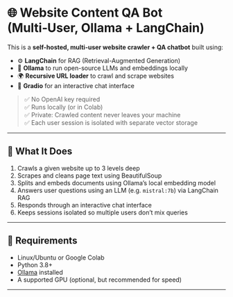 # 🌐 Website Content QA Bot (Multi‑User, Ollama + LangChain)

This is a **self-hosted, multi-user website crawler + QA chatbot** built using:
- ⚙️ **LangChain** for RAG (Retrieval-Augmented Generation)
- 🧠 **Ollama** to run open-source LLMs and embeddings locally
- 🌍 **Recursive URL loader** to crawl and scrape websites
- 💬 **Gradio** for an interactive chat interface

> ✅ No OpenAI key required  
> ✅ Runs locally (or in Colab)  
> ✅ Private: Crawled content never leaves your machine  
> ✅ Each user session is isolated with separate vector storage

---

## 🧠 What It Does

1. Crawls a given website up to 3 levels deep
2. Scrapes and cleans page text using BeautifulSoup
3. Splits and embeds documents using Ollama’s local embedding model
4. Answers user questions using an LLM (e.g. `mistral:7b`) via LangChain RAG
5. Responds through an interactive chat interface
6. Keeps sessions isolated so multiple users don’t mix queries

---

## 🔧 Requirements

- Linux/Ubuntu or Google Colab
- Python 3.8+
- [Ollama](https://ollama.com) installed
- A supported GPU (optional, but recommended for speed)

---
